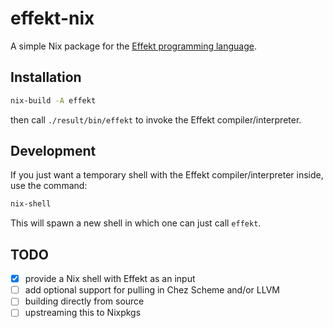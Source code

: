 # effekt-nix

A simple Nix package for the [Effekt programming language](https://github.com/effekt-lang/effekt).

## Installation

```sh
nix-build -A effekt
```

then call `./result/bin/effekt` to invoke the Effekt compiler/interpreter.

## Development

If you just want a temporary shell with the Effekt compiler/interpreter inside,
use the command:

```sh
nix-shell
```

This will spawn a new shell in which one can just call `effekt`.

## TODO

- [x] provide a Nix shell with Effekt as an input
- [ ] add optional support for pulling in Chez Scheme and/or LLVM
- [ ] building directly from source
- [ ] upstreaming this to Nixpkgs
